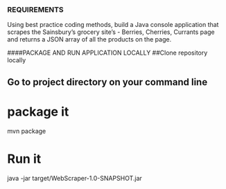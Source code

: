 ### REQUIREMENTS
Using best practice coding methods, build a Java console application that scrapes the Sainsbury’s grocery site’s - Berries, Cherries, Currants page and returns a JSON array of all the products on the page.

####PACKAGE AND RUN APPLICATION LOCALLY
##Clone repository locally
## Go to project directory on your command line
# package it
mvn package
# Run it 
java -jar  target/WebScraper-1.0-SNAPSHOT.jar

